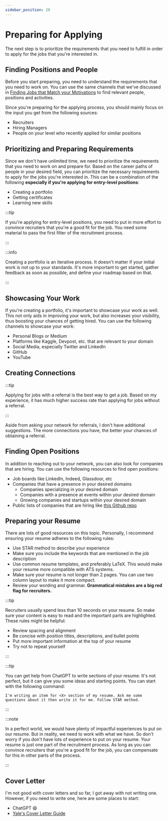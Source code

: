 ```yaml
---
sidebar_position: 20
---
```


# Preparing for Applying

The next step is to prioritize the requirements that you need to fulfill in order to apply for the jobs that you're interested in.

## Finding Positions and People

Before you start preparing, you need to understand the requirements that you need to work on. You can use the same channels that we've discussed in [Finding Jobs that Match your Motivations](./010-finding-work-you-enjoy.md/#finding-jobs-that-match-your-motivations) to find relevant people, positions and activities.

Since you're preparing for the applying process, you should mainly focus on the input you get from the following sources:

- Recruiters
- Hiring Managers
- People on your level who recently applied for similar positions

## Prioritizing and Preparing Requirements

Since we don't have unlimited time, we need to prioritize the requirements that you need to work on and prepare for. Based on the career paths of people in your desired field, you can prioritize the necessary requirements to apply for the jobs you're interested in. This can be a combination of the following **especially if you're applying for entry-level positions**:

- Creating a portfolio
- Getting certificates
- Learning new skills

:::tip

If you're applying for entry-level positions, you need to put in more effort to convince recruiters that you're a good fit for the job. You need some material to pass the first filter of the recruitment process.

:::

:::info

Creating a portfolio is an iterative process. It doesn't matter if your initial work is not up to your standards. It's more important to get started, gather feedback as soon as possible, and define your roadmap based on that.

:::

## Showcasing Your Work

If you're creating a portfolio, it's important to showcase your work as well. This not only aids in improving your work, but also increases your visibility, thus boosting your chances of getting hired. You can use the following channels to showcase your work:

- Personal Blogs or Medium
- Platforms like Kaggle, Devpost, etc. that are relevant to your domain
- Social Media, especially Twitter and LinkedIn
- GitHub
- YouTube

## Creating Connections

:::tip

Applying for jobs with a referral is the best way to get a job. Based on my experience, it has much higher success rate than applying for jobs without a referral.

:::

Aside from asking your network for referrals, I don't have additional suggestions. The more connections you have, the better your chances of obtaining a referral.

## Finding Open Positions

In addition to reaching out to your network, you can also look for companies that are hiring. You can use the following resources to find open positions:

- Job boards like LinkedIn, Indeed, Glassdoor, etc
- Companies that have a presence in your desired domains
  - Companies specializing in your desired domain
  - Companies with a presence at events within your desired domain
  - Growing companies and startups within your desired domain
- Public lists of companies that are hiring like [<icon icon="fa-brands fa-github" size="lg" /> this Github repo](https://github.com/komeilmehranfar/visa-sponsers-companies-for-iranians)

## Preparing your Resume

There are lots of good resources on this topic. Personally, I recommend ensuring your resume adheres to the following rules:

- Use STAR method to describe your experience
- Make sure you include the keywords that are mentioned in the job description
- Use common resume templates, and preferably LaTeX. This would make your resume more compatible with ATS systems.
- Make sure your resume is not longer than 2 pages. You can use two column layout to make it more compact.
- Review your wording and grammar. **Grammatical mistakes are a big red flag for recruiters.**

:::tip

Recruiters usually spend less than 10 seconds on your resume. So make sure your content is easy to read and the important parts are highlighted. These rules might be helpful:

- Review spacing and alignment
- Be concise with position titles, descriptions, and bullet points
- Put more important information at the top of your resume
- Try not to repeat yourself

:::

:::tip

You can get help from ChatGPT to write sections of your resume. It's not perfect, but it can give you some ideas and starting points. You can start with the following command:

```
I'm writing an item for <X> section of my resume. Ask me some questions about it then write it for me. Follow STAR method.
```

:::

:::note

In a perfect world, we would have plenty of impactful experiences to put on our resume. But in reality, we need to work with what we have. So don't worry if you don't have lots of experience to put on your resume. Your resume is just one part of the recruitment process. As long as you can convince recruiters that you're a good fit for the job, you can compensate for this in other parts of the process.

:::

## Cover Letter

I'm not good with cover letters and so far, I got away with not writing one. However, if you need to write one, here are some places to start:

- ChatGPT 😄
- [Yale's Cover Letter Guide](https://your.yale.edu/sites/default/files/maximizing_your_coverletter_guide_2016.pdf)
